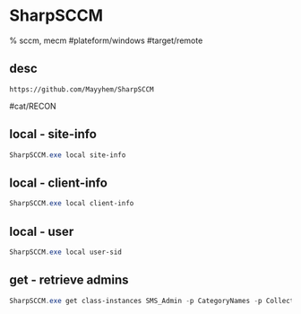# SharpSCCM

% sccm, mecm
#plateform/windows  #target/remote  

## desc
```
https://github.com/Mayyhem/SharpSCCM
```
#cat/RECON

## local - site-info
```powershell
SharpSCCM.exe local site-info
```

## local - client-info
```powershell
SharpSCCM.exe local client-info
```

## local - user
```powershell
SharpSCCM.exe local user-sid
```

## get - retrieve admins
```powershell
SharpSCCM.exe get class-instances SMS_Admin -p CategoryNames -p CollectionNames -p LogonName -p RoleNames
```